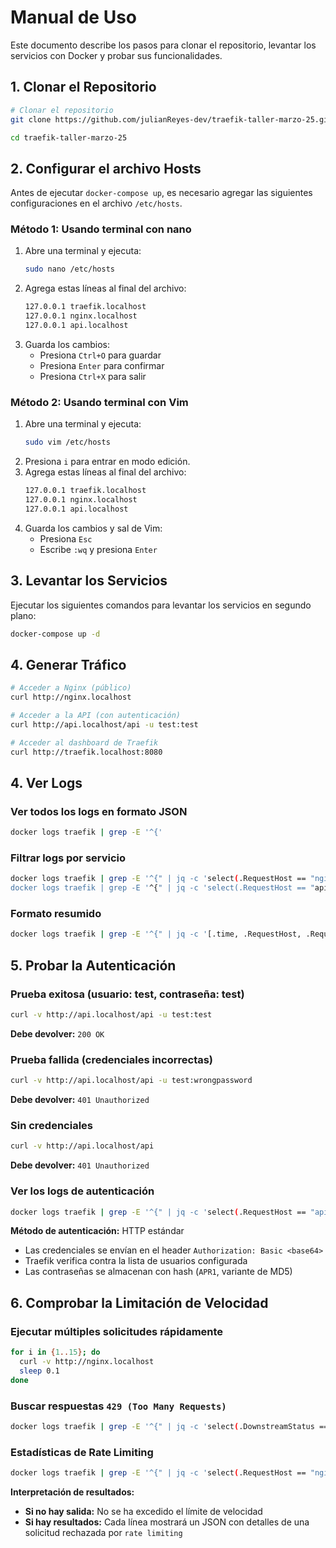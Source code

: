 # Manual de Uso

Este documento describe los pasos para clonar el repositorio, levantar los servicios con Docker y probar sus funcionalidades.

## 1. Clonar el Repositorio

```bash
# Clonar el repositorio
git clone https://github.com/julianReyes-dev/traefik-taller-marzo-25.git
```
```bash
cd traefik-taller-marzo-25
```
## 2. Configurar el archivo Hosts

Antes de ejecutar `docker-compose up`, es necesario agregar las siguientes configuraciones en el archivo `/etc/hosts`.

### Método 1: Usando terminal con nano

1. Abre una terminal y ejecuta:
   ```bash
   sudo nano /etc/hosts
   ```
2. Agrega estas líneas al final del archivo:
   ```bash
   127.0.0.1 traefik.localhost
   127.0.0.1 nginx.localhost
   127.0.0.1 api.localhost
   ```
3. Guarda los cambios:
   - Presiona `Ctrl+O` para guardar
   - Presiona `Enter` para confirmar
   - Presiona `Ctrl+X` para salir

### Método 2: Usando terminal con Vim

1. Abre una terminal y ejecuta:
   ```bash
   sudo vim /etc/hosts
   ```
2. Presiona `i` para entrar en modo edición.
3. Agrega estas líneas al final del archivo:
   ```bash
   127.0.0.1 traefik.localhost
   127.0.0.1 nginx.localhost
   127.0.0.1 api.localhost
   ```
4. Guarda los cambios y sal de Vim:
   - Presiona `Esc`
   - Escribe `:wq` y presiona `Enter`

## 3. Levantar los Servicios

Ejecutar los siguientes comandos para levantar los servicios en segundo plano:

```bash
docker-compose up -d
```

## 4. Generar Tráfico

```bash
# Acceder a Nginx (público)
curl http://nginx.localhost

# Acceder a la API (con autenticación)
curl http://api.localhost/api -u test:test

# Acceder al dashboard de Traefik
curl http://traefik.localhost:8080
```

## 4. Ver Logs

### Ver todos los logs en formato JSON
```bash
docker logs traefik | grep -E '^{'
```

### Filtrar logs por servicio
```bash
docker logs traefik | grep -E '^{" | jq -c 'select(.RequestHost == "nginx.localhost")'
docker logs traefik | grep -E '^{" | jq -c 'select(.RequestHost == "api.localhost")'
```

### Formato resumido
```bash
docker logs traefik | grep -E '^{" | jq -c '[.time, .RequestHost, .RequestMethod, .RequestPath, .DownstreamStatus, .ClientUsername]'
```

## 5. Probar la Autenticación

### Prueba exitosa (usuario: test, contraseña: test)
```bash
curl -v http://api.localhost/api -u test:test
```
**Debe devolver:** `200 OK`

### Prueba fallida (credenciales incorrectas)
```bash
curl -v http://api.localhost/api -u test:wrongpassword
```
**Debe devolver:** `401 Unauthorized`

### Sin credenciales
```bash
curl -v http://api.localhost/api
```
**Debe devolver:** `401 Unauthorized`

### Ver los logs de autenticación
```bash
docker logs traefik | grep -E '^{" | jq -c 'select(.RequestHost == "api.localhost") | [.DownstreamStatus, .ClientUsername]'
```

**Método de autenticación:** HTTP estándar
- Las credenciales se envían en el header `Authorization: Basic <base64>`
- Traefik verifica contra la lista de usuarios configurada
- Las contraseñas se almacenan con hash (`APR1`, variante de MD5)

## 6. Comprobar la Limitación de Velocidad

### Ejecutar múltiples solicitudes rápidamente
```bash
for i in {1..15}; do
  curl -v http://nginx.localhost
  sleep 0.1
done
```

### Buscar respuestas `429 (Too Many Requests)`
```bash
docker logs traefik | grep -E '^{" | jq -c 'select(.DownstreamStatus == 429)'
```

### Estadísticas de Rate Limiting
```bash
docker logs traefik | grep -E '^{" | jq -c 'select(.RequestHost == "nginx.localhost") | [.time, .DownstreamStatus]'
```

**Interpretación de resultados:**
- **Si no hay salida:** No se ha excedido el límite de velocidad
- **Si hay resultados:** Cada línea mostrará un JSON con detalles de una solicitud rechazada por `rate limiting`

